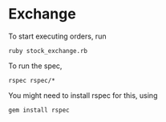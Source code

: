 # Exchange

To start executing orders, run

`ruby stock_exchange.rb`

To run the spec,

`rspec rspec/*`

You might need to install rspec for this, using

`gem install rspec`
